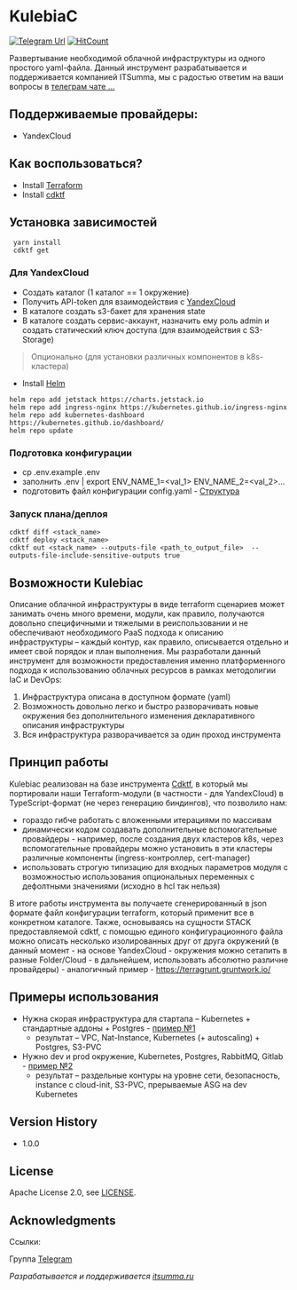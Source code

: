 # KulebiaC

[](https://www.itsumma.ru/assets/images/kulebiac-logo.jpg)

[![Telegram Url](https://img.shields.io/badge/Telegram-chat-blue?logo=telegram)](https://t.me/kulebiac)
[![HitCount](https://hits.dwyl.com/itsumma/kulebiac.svg?style=flat-square)](http://hits.dwyl.com/itsumma/kulebiac)


Развертывание необходимой облачной инфраструктуры из одного простого yaml-файла.
Данный инструмент разрабатывается и поддерживается компанией ITSumma, мы с радостью ответим на ваши вопросы в [телеграм чате …](https://t.me/kulebiac)

## Поддерживаемые провайдеры:

* YandexCloud

## Как воспользоваться?

* Install [Terraform](https://developer.hashicorp.com/terraform/tutorials/aws-get-started/install-cli)
* Install [cdktf](https://developer.hashicorp.com/terraform/tutorials/cdktf/cdktf-install)
 
## Установка зависимостей
 ```
  yarn install
  cdktf get
  ```

### Для YandexCloud

* Создать каталог (1 каталог == 1 окружение)
* Получить API-token для взаимодействия с [YandexCloud](https://cloud.yandex.com/en/docs/tutorials/infrastructure-management/terraform-quickstart#get-credentials)
* В каталоге создать s3-бакет для хранения state
* В каталоге создать сервис-аккаунт, назначить ему роль admin и создать статический ключ доступа (для взаимодействия с S3-Storage)

> Опционально (для установки различных компонентов в k8s-кластера)

* Install [Helm](https://helm.sh/docs/intro/install/)

```
helm repo add jetstack https://charts.jetstack.io
helm repo add ingress-nginx https://kubernetes.github.io/ingress-nginx
helm repo add kubernetes-dashboard https://kubernetes.github.io/dashboard/
helm repo update
```

### Подготовка конфигурации
* cp .env.example .env
* заполнить .env | export ENV_NAME_1=<val_1> ENV_NAME_2=<val_2>...
* подготовить файл конфигурации config.yaml - [Структура](https://github.com/itsumma/kulebiac/blob/master/USAGE.md)

### Запуск плана/деплоя
```
cdktf diff <stack_name>
cdktf deploy <stack_name>
cdktf out <stack_name> --outputs-file <path_to_output_file>  --outputs-file-include-sensitive-outputs true
```

## Возможности Kulebiac

Описание облачной инфраструктуры в виде terraform сценариев может занимать очень много времени, модули, как правило, получаются довольно специфичными и тяжелыми в реиспользовании и не обеспечивают необходимого PaaS подхода к описанию инфраструктуры – каждый контур, как правило, описывается отдельно и имеет свой порядок и план выполнения.
Мы разработали данный инструмент для возможности предоставления именно платформенного подхода к использованию облачных ресурсов в рамках методолигии IaC и DevOps:

1. Инфраструктура описана в доступном формате (yaml)
2. Возможность довольно легко и быстро разворачивать новые окружения без дополнительного изменения декларативного описания инфраструктуры
3. Вся инфраструктура разворачивается за один проход инструмента

## Принцип работы

Kulebiac реализован на базе инструмента [Cdktf](https://developer.hashicorp.com/terraform/cdktf), в который мы портировали наши Terraform-модули (в частности - для YandexCloud) в TypeScript-формат (не через генерацию биндингов), что позволило нам:

* гораздо гибче работать с вложенными итерациями по массивам
* динамически кодом создавать дополнительные вспомогательные провайдеры - например, после создания двух кластеров k8s, через вспомогательные провайдеры можно установить в эти кластеры различные компоненты (ingress-контроллер, cert-manager)
* использовать строгую типизацию для входных параметров модуля с возможностью использования опциональных переменных с дефолтными значениями (исходно в hcl так нельзя)

В итоге работы инструмента вы получаете сгенерированный в json формате файл конфигурации terraform, который применит все в конкретном каталоге.
Также, основываясь на сущности STACK предоставляемой cdktf, с помощью единого конфигурационного файла можно описать несколько изолированных друг от друга окружений (в данный момент - на основе YandexCloud - окружения можно сетапить в разные Folder/Cloud - в дальнейшем, использовать абсолютно различне провайдеры) - аналогичный пример  - https://terragrunt.gruntwork.io/

## Примеры использования

* Нужна скорая инфраструктура для стартапа – Kubernetes + стандартные аддоны + Postgres - [пример №1](https://github.com/itsumma/kulebiac/blob/master/examples/example_1/config.yaml)
  - результат – VPC, Nat-Instance, Kubernetes (+ autoscaling) + Postgres, S3-PVC
* Нужно dev и prod окружение, Kubernetes, Postgres, RabbitMQ, Gitlab - [пример №2](https://github.com/itsumma/kulebiac/blob/master/examples/example_2/config.yaml)
  - результат – раздельные контуры на уровне сети, безопасность, instance с cloud-init, S3-PVC, прерываемые ASG на dev Kubernetes

## Version History

- 1.0.0

## License

Apache License 2.0, see [LICENSE](https://github.com/itsumma/kulebiac/blob/master/LICENSE).

## Acknowledgments

Ссылки:

Группа [Telegram](https://t.me/kulebiac)

*Разрабатывается и поддерживается [itsumma.ru](https://www.itsumma.ru)* 
